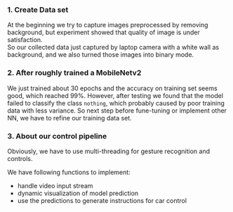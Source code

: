### 1. Create Data set
At the beginning we try to capture images preprocessed by removing background, 
but experiment showed that quality of image is under satisfaction.  
So our collected data just captured by laptop camera with a white wall as background, 
and we also turned those images into binary mode.

### 2. After roughly trained a MobileNetv2
We just trained about 30 epochs and the accuracy on training set seems good, which reached 99%.
However, after testing we found that the model failed to classify the class `nothing`, which probably caused by poor training data with less variance.
So next step before fune-tuning or implement other NN, we have to refine our training data set.

### 3. About our control pipeline
Obviously, we have to use multi-threading for gesture recognition and controls.

We have following functions to implement:
- handle video input stream 
- dynamic visualization of model prediction
- use the predictions to generate instructions for car control


